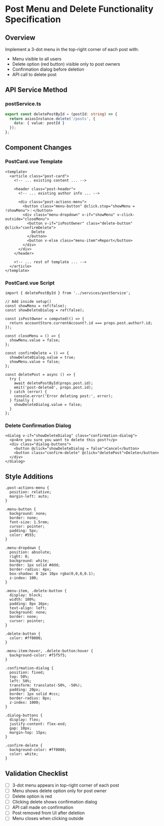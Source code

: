 # Post Menu and Delete Functionality Specification

## Overview
Implement a 3-dot menu in the top-right corner of each post with:
- Menu visible to all users
- Delete option (red button) visible only to post owners
- Confirmation dialog before deletion
- API call to delete post

## API Service Method

### postService.ts
```typescript:src/frontend/thrume-frontend/src/services/postService.ts
export const deletePostById = (postId: string) => {
  return axiosInstance.delete('/posts', {
    data: { value: postId }
  });
};
```

## Component Changes

### PostCard.vue Template
```html:src/frontend/thrume-frontend/src/components/PostCard.vue
<template>
  <article class="post-card">
    <!-- ... existing content ... -->
    
    <header class="post-header">
      <!-- ... existing author info ... -->
      
      <div class="post-actions-menu">
        <button class="menu-button" @click.stop="showMenu = !showMenu">⋮</button>
        <div class="menu-dropdown" v-if="showMenu" v-click-outside="closeMenu">
          <button v-if="isPostOwner" class="delete-button" @click="confirmDelete">
            Delete
          </button>
          <button v-else class="menu-item">Report</button>
        </div>
      </div>
    </header>
    
    <!-- ... rest of template ... -->
  </article>
</template>
```

### PostCard.vue Script
```typescript:src/frontend/thrume-frontend/src/components/PostCard.vue
import { deletePostById } from '../services/postService';

// Add inside setup()
const showMenu = ref(false);
const showDeleteDialog = ref(false);

const isPostOwner = computed(() => {
  return accountStore.currentAccount?.id === props.post.author?.id;
});

const closeMenu = () => {
  showMenu.value = false;
};

const confirmDelete = () => {
  showDeleteDialog.value = true;
  showMenu.value = false;
};

const deletePost = async () => {
  try {
    await deletePostById(props.post.id);
    emit('post-deleted', props.post.id);
  } catch (error) {
    console.error('Error deleting post:', error);
  } finally {
    showDeleteDialog.value = false;
  }
};
```

### Delete Confirmation Dialog
```html:src/frontend/thrume-frontend/src/components/PostCard.vue
<dialog v-if="showDeleteDialog" class="confirmation-dialog">
  <p>Are you sure you want to delete this post?</p>
  <div class="dialog-buttons">
    <button @click="showDeleteDialog = false">Cancel</button>
    <button class="confirm-delete" @click="deletePost">Delete</button>
  </div>
</dialog>
```

## Style Additions
```css:src/frontend/thrume-frontend/src/components/PostCard.vue
.post-actions-menu {
  position: relative;
  margin-left: auto;
}

.menu-button {
  background: none;
  border: none;
  font-size: 1.5rem;
  cursor: pointer;
  padding: 5px;
  color: #555;
}

.menu-dropdown {
  position: absolute;
  right: 0;
  background: white;
  border: 1px solid #ddd;
  border-radius: 4px;
  box-shadow: 0 2px 10px rgba(0,0,0,0.1);
  z-index: 100;
}

.menu-item, .delete-button {
  display: block;
  width: 100%;
  padding: 8px 16px;
  text-align: left;
  background: none;
  border: none;
  cursor: pointer;
}

.delete-button {
  color: #ff0000;
}

.menu-item:hover, .delete-button:hover {
  background-color: #f5f5f5;
}

.confirmation-dialog {
  position: fixed;
  top: 50%;
  left: 50%;
  transform: translate(-50%, -50%);
  padding: 20px;
  border: 1px solid #ccc;
  border-radius: 8px;
  z-index: 1000;
}

.dialog-buttons {
  display: flex;
  justify-content: flex-end;
  gap: 10px;
  margin-top: 15px;
}

.confirm-delete {
  background-color: #ff0000;
  color: white;
}
```

## Validation Checklist
- [ ] 3-dot menu appears in top-right corner of each post
- [ ] Menu shows delete option only for post owner
- [ ] Delete option is red
- [ ] Clicking delete shows confirmation dialog
- [ ] API call made on confirmation
- [ ] Post removed from UI after deletion
- [ ] Menu closes when clicking outside